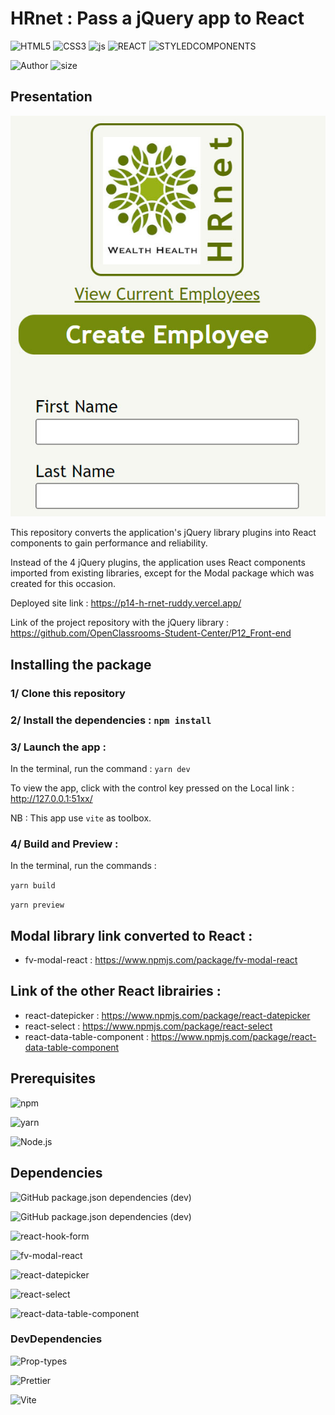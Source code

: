 # HRnet : Pass a jQuery app to React

![HTML5](https://img.shields.io/badge/HTML5-E34F26?style=for-the-badge&logo=html5&logoColor=white)
![CSS3](https://img.shields.io/badge/CSS3-1572B6?style=for-the-badge&logo=css3&logoColor=white)
![js](https://img.shields.io/badge/JavaScript-F7DF1E?style=for-the-badge&logo=javascript&logoColor=black)
![REACT](https://img.shields.io/badge/React-303540?style=for-the-badge&logo=react&logoColor=61DAFB)
![STYLEDCOMPONENTS](https://img.shields.io/badge/Styled--Components-b758ad?style=for-the-badge&logo=styled-components&logoColor=61DAFB)

![Author](<https://img.shields.io/badge/Author-Fabien Varlet-"?style=for-the-badge&color=darkgoldenrod>)
![size](https://img.shields.io/github/repo-size/FABIEN-T/P14_HRnet?style=for-the-badge)

## Presentation

![SNAPSHOT](/src/assets/Snapshot_HRnet.jpg 'Capture HRnet')

This repository converts the application's jQuery library plugins into React components to gain performance and reliability.

Instead of the 4 jQuery plugins, the application uses React components imported from existing libraries, except for the Modal package which was created for this occasion.

Deployed site link : https://p14-h-rnet-ruddy.vercel.app/

Link of the project repository with the jQuery library : https://github.com/OpenClassrooms-Student-Center/P12_Front-end

## Installing the package

### 1/ Clone this repository

### 2/ Install the dependencies : `npm install`

### 3/ Launch the app :

In the terminal, run the command : `yarn dev`

To view the app, click with the control key pressed on the Local link : http://127.0.0.1:51xx/

NB : This app use `vite` as toolbox.

### 4/ Build and Preview :

In the terminal, run the commands :

`yarn build`

`yarn preview`

## Modal library link converted to React :

- fv-modal-react : https://www.npmjs.com/package/fv-modal-react

## Link of the other React librairies :

- react-datepicker : https://www.npmjs.com/package/react-datepicker
- react-select : https://www.npmjs.com/package/react-select
- react-data-table-component : https://www.npmjs.com/package/react-data-table-component

## Prerequisites

![npm](https://img.shields.io/badge/npm-9.1.3-%23000000?style=flat-square&logo=npm&logoColor=white)

![yarn](https://img.shields.io/badge/yarn-1.22.19-%232C8EBB?style=flat-square&logo=yarn&logoColor=white)

![Node.js](https://img.shields.io/badge/Node.js-16.14.0-43853D?style=flat-square&logo=node.js&logoColor=white)

## Dependencies

![GitHub package.json dependencies (dev)](https://img.shields.io/github/package-json/dependency-version/FABIEN-T/P14_HRnet/react?label=REACT&logo=react&logoColor=61DAFB&color=303540&style=flat-square)

<!-- ![GitHub package.json dependencies (dev)](https://img.shields.io/github/package-json/dependency-version/FABIEN-T/P14_HRnet/react-dom?label=REACT-DOM&logo=react&logoColor=61DAFB&color=303540&style=flat-square) -->

![GitHub package.json dependencies (dev)](https://img.shields.io/github/package-json/dependency-version/FABIEN-T/P14-modal-react/styled-components?label=Styled-Components&logo=styled-components&logoColor=b758ad&color=b758ad&style=flat-square)

![react-hook-form](https://img.shields.io/badge/react--hook--form-%5E7.43.9-blue)

![fv-modal-react](https://img.shields.io/badge/fv--modal--react-%5E0.1.3-blue)

![react-datepicker](https://img.shields.io/badge/react--datepicker-%5E4.11.0-blue)

![react-select](https://img.shields.io/badge/react--select-%5E5.7.3-blue)

![react-data-table-component](https://img.shields.io/badge/react--data--table--component-%5E7.5.3-blue)

### DevDependencies

<!-- ![GitHub package.json devDependencies version (dev)](https://img.shields.io/github/package-json/devDependency-version/FABIEN-T/P14_HRnet/prop-types?label=Prop-types&color=303540&style=flat-square) -->

![Prop-types](https://img.shields.io/badge/Prop--types-%5E15.8.1-blue)

![Prettier](https://img.shields.io/badge/Prettier-^2.8.8-blue?style=flat-square)

![Vite](https://img.shields.io/badge/Vite-^4.3.5-blue?style=flat-square)
